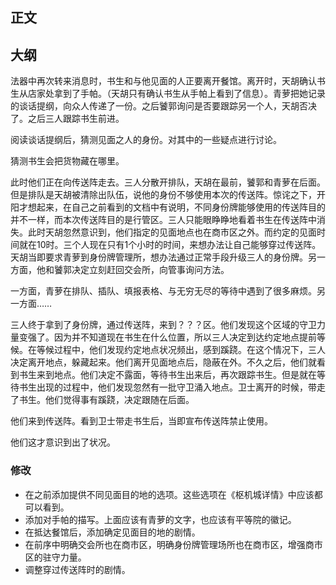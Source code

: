 ## 正文

## 大纲

法器中再次转来消息时，书生和与他见面的人正要离开餐馆。离开时，天胡确认书生从店家处拿到了手帕。（天胡只有确认书生从手帕上看到了信息）。青萝把她记录的谈话提纲，向众人传递了一份。之后饕郭询问是否要跟踪另一个人，天胡否决了。之后三人跟踪书生前进。

阅读谈话提纲后，猜测见面之人的身份。对其中的一些疑点进行讨论。

猜测书生会把货物藏在哪里。

此时他们正在向传送阵走去。三人分散开排队，天胡在最前，饕郭和青萝在后面。但是排队是天胡被清除出队伍，说他的身份不够使用本次的传送阵。惊诧之下，开阳才想起来，在自己之前看到的文档中有说明，不同身份牌能够使用的传送阵目的并不一样，而本次传送阵目的是行管区。三人只能眼睁睁地看着书生在传送阵中消失。此时天胡忽然意识到，他们指定的见面地点也在商市区之外。而约定的见面时间就在10时。三个人现在只有1个小时的时间，来想办法让自己能够穿过传送阵。天胡当即要求青萝到身份牌管理所，想办法通过正常手段升级三人的身份牌。另一方面，他和饕郭决定立刻赶回交会所，向管事询问方法。

一方面，青萝在排队、插队、填报表格、与无穷无尽的等待中遇到了很多麻烦。另一方面……

三人终于拿到了身份牌，通过传送阵，来到？？？区。他们发现这个区域的守卫力量变强了。因为并不知道现在书生在什么位置，所以三人决定到达约定地点提前等候。在等候过程中，他们发现约定地点状况频出，感到蹊跷。在这个情况下，三人决定离开地点，躲藏起来。他们离开见面地点后，隐蔽在外。不久之后，他们就看到书生来到地点。他们决定不露面，等待书生出来后，再次跟踪书生。但是就在等待书生出现的过程中，他们发现忽然有一批守卫涌入地点。卫士离开的时候，带走了书生。他们觉得事有蹊跷，决定跟随在后面。

他们来到传送阵。看到卫士带走书生后，当即宣布传送阵禁止使用。

他们这才意识到出了状况。

### 修改

+ 在之前添加提供不同见面目的地的选项。这些选项在《枢机城详情》中应该都可以看到。
+ 添加对手帕的描写。上面应该有青萝的文字，也应该有平等院的徽记。
+ 在抵达餐馆后，添加确定见面目的地的剧情。
+ 在前序中明确交会所也在商市区，明确身份牌管理场所也在商市区，增强商市区的驻守力量。
+ 调整穿过传送阵时的剧情。
